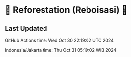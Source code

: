 
# 🌳 Reforestation (Reboisasi) 🌲

## Last Updated

GitHub Actions time: Wed Oct 30 22:19:02 UTC 2024

Indonesia/Jakarta time: Thu Oct 31 05:19:02 WIB 2024
